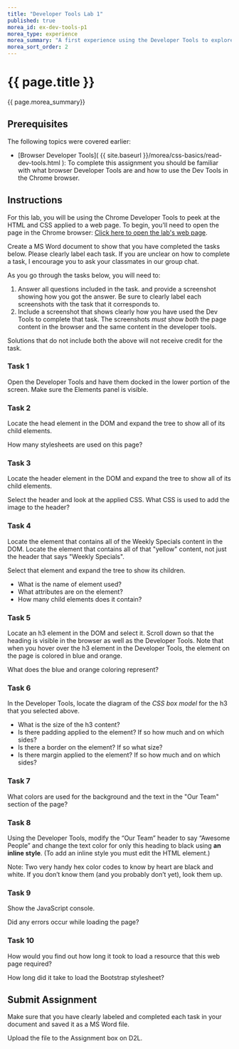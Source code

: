 ```yaml
---
title: "Developer Tools Lab 1"
published: true
morea_id: ex-dev-tools-p1
morea_type: experience
morea_summary: "A first experience using the Developer Tools to explore a web page."
morea_sort_order: 2
---
```


# {{ page.title }}
{{ page.morea_summary}}

## Prerequisites
The following topics were covered earlier:

- [Browser Developer Tools]( {{ site.baseurl }}/morea/css-basics/read-dev-tools.html ): To complete this assignment you should be familiar with what browser Developer Tools are and how to use the Dev Tools in the Chrome browser.

## Instructions
For this lab, you will be using the Chrome Developer Tools to peek at the HTML and CSS applied to a web page.  To begin, you'll need to open the page in the Chrome browser:
[Click here to open the lab's web page](http://htc-ccis1301.github.io/dev-tools-lab/).

Create a MS Word document to show that you have completed the tasks below. Please clearly label each task. If you are unclear on how to complete a task, I encourage you to ask your classmates in our group chat.

As you go through the tasks below, you will need to:

1. Answer all questions included in the task. and provide a screenshot showing how you got the answer. Be sure to clearly label each screenshots with the task that it corresponds to.
2. Include a screenshot that shows clearly how you have used the Dev Tools to complete that task. The screenshots _must_ show *both* the page content in the browser and the same content in the developer tools.

Solutions that do not include both the above will not receive credit for the task.


### Task 1
Open the Developer Tools and have them docked in the lower portion of the screen.  Make sure the Elements panel is visible.


### Task 2
Locate the head element in the DOM and expand the tree to show all of its child elements.  

How many stylesheets are used on this page?


### Task 3
Locate the header element in the DOM and expand the tree to show all of its child elements.

Select the header and look at the applied CSS.  What CSS is used to add the image to the header?


### Task 4
Locate the element that contains all of the Weekly Specials content in the DOM. Locate the element that contains all of that "yellow" content, not just the header that says "Weekly Specials".

Select that element and expand the tree to show its children.
- What is the name of element used?
- What attributes are on the element?
- How many child elements does it contain?


### Task 5
Locate an h3 element in the DOM and select it. Scroll down so that the heading is visible in the browser as well as the Developer Tools.  Note that when you hover over the h3 element in the Developer Tools, the element on the page is colored in blue and orange.

What does the blue and orange coloring represent?


### Task 6
In the Developer Tools, locate the diagram of the _CSS box model_ for the h3 that you selected above.

- What is the size of the h3 content?
- Is there padding applied to the element? If so how much and on which sides?
- Is there a border on the element?  If so what size?
- Is there margin applied to the element? If so how much and on which sides?

### Task 7
What colors are used for the background and the text in the "Our Team" section of the page?


### Task 8
Using the Developer Tools, modify the “Our Team” header to say “Awesome People” and change the text color for only this heading  to black using __an inline style__.  (To add an inline style you must edit the HTML element.)

Note: Two very handy hex color codes to know by heart are black and white.  If you don’t know them (and you probably don’t yet), look them up.

### Task 9
Show the JavaScript console.  

Did any errors occur while loading the page?  

### Task 10
How would you find out how long it took to load a resource that this web page required?

How long did it take to load the Bootstrap stylesheet?

## Submit Assignment
Make sure that you have clearly labeled and completed each task in your document and saved it as a MS Word file.  

Upload the file to the Assignment box on D2L.
